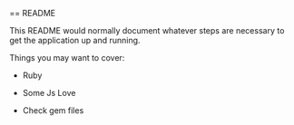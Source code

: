 == README

This README would normally document whatever steps are necessary to get the
application up and running.

Things you may want to cover:

* Ruby

* Some Js Love

* Check gem files 
